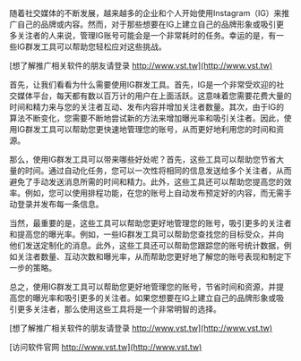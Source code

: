 随着社交媒体的不断发展，越来越多的企业和个人开始使用Instagram（IG）来推广自己的品牌或内容。然而，对于那些想要在IG上建立自己的品牌形象或吸引更多关注者的人来说，管理IG账号可能会是一个非常耗时的任务。幸运的是，有一些IG群发工具可以帮助您轻松应对这些挑战。

[想了解推广相关软件的朋友请登录 http://www.vst.tw](http://www.vst.tw)

首先，让我们看看为什么需要使用IG群发工具。首先，IG是一个非常受欢迎的社交媒体平台，每天都有数以百万计的用户在上面活跃。这意味着您需要花费大量的时间和精力来与您的关注者互动、发布内容并增加关注者数量。其次，由于IG的算法不断变化，您需要不断地尝试新的方法来增加曝光率和吸引关注者。因此，使用IG群发工具可以帮助您更快速地管理您的账号，从而更好地利用您的时间和资源。

那么，使用IG群发工具可以带来哪些好处呢？首先，这些工具可以帮助您节省大量的时间。通过自动化任务，您可以一次性将相同的信息发送给多个关注者，从而避免了手动发送消息所需的时间和精力。此外，这些工具还可以帮助您提高您的效率。例如，您可以使用排程功能，在您的账号上自动发布预定好的内容，而无需手动登录并发布每一条信息。

当然，最重要的是，这些工具可以帮助您更好地管理您的账号，吸引更多的关注者和提高您的曝光率。例如，一些IG群发工具可以帮助您查找您的目标受众，并向他们发送定制化的消息。此外，这些工具还可以帮助您跟踪您的账号统计数据，例如关注者数量、互动次数和曝光率，从而帮助您更好地了解您的账号表现和制定下一步的策略。

总之，使用IG群发工具可以帮助您更好地管理您的账号，节省时间和资源，并提高您的曝光率和吸引更多的关注者。如果您想要在IG上建立自己的品牌形象或吸引更多关注者，那么使用这些工具将是一个非常明智的选择。

[想了解推广相关软件的朋友请登录 http://www.vst.tw](http://www.vst.tw)


[访问软件官网 http://www.vst.tw](http://www.vst.tw)
